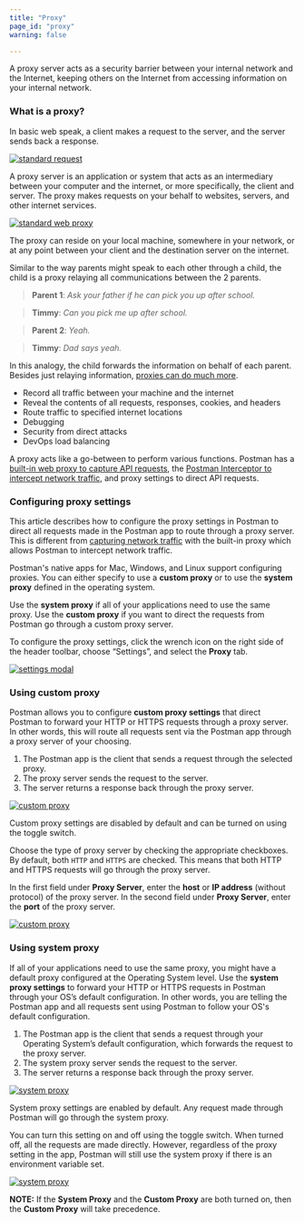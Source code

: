 ```yaml
---
title: "Proxy"
page_id: "proxy"
warning: false

---
```


A proxy server acts as a security barrier between your internal network and the Internet, keeping others on the Internet from accessing information on your internal network.

### What is a proxy?

In basic web speak, a client makes a request to the server, and the server sends back a response.

[![standard request](https://assets.postman.com/postman-docs/proxy.request.png)](https://assets.postman.com/postman-docs/proxy.request.png)

A proxy server is an application or system that acts as an intermediary between your computer and the internet, or more specifically, the client and server. The proxy makes requests on your behalf to websites, servers, and other internet services.

[![standard web proxy](https://assets.postman.com/postman-docs/proxy.standard.png)](https://assets.postman.com/postman-docs/proxy.standard.png)

The proxy can reside on your local machine, somewhere in your network, or at any point between your client and the destination server on the internet.

Similar to the way parents might speak to each other through a child, the child is a proxy relaying all communications between the 2 parents.

> **Parent 1**:  _Ask your father if he can pick you up after school._

> **Timmy**:  _Can you pick me up after school._

> **Parent 2**:  _Yeah._

> **Timmy**:  _Dad says yeah._

In this analogy, the child forwards the information on behalf of each parent. Besides just relaying information, [proxies can do much more](https://en.wikipedia.org/wiki/Proxy_server).

* Record all traffic between your machine and the internet
* Reveal the contents of all requests, responses, cookies, and headers
* Route traffic to specified internet locations
* Debugging
* Security from direct attacks
* DevOps load balancing

A proxy acts like a go-between to perform various functions. Postman has a [built-in web proxy to capture API requests](https://learning.getpostman.com/docs/postman/sending_api_requests/capturing_http_requests/), the [Postman Interceptor to intercept network traffic](https://learning.getpostman.com/docs/postman/sending_api_requests/interceptor_extension/), and proxy settings to direct API requests.

### Configuring proxy settings

This article describes how to configure the proxy settings in Postman to direct all requests made in the Postman app to route through a proxy server. This is different from [capturing network traffic](https://learning.getpostman.com/docs/postman/sending_api_requests/capturing_http_requests/) with the built-in proxy which allows Postman to intercept network traffic. 

Postman's native apps for Mac, Windows, and Linux support configuring proxies. You can either specify to use a **custom proxy** or to use the **system proxy** defined in the operating system.

Use the **system proxy** if all of your applications need to use the same proxy. Use the **custom proxy** if you want to direct the requests from Postman go through a custom proxy server.

To configure the proxy settings, click the wrench icon on the right side of the header toolbar, choose “Settings”, and select the **Proxy** tab.

[![settings modal](https://assets.postman.com/postman-docs/proxy_settings.png)](https://assets.postman.com/postman-docs/proxy_settings.png)

### Using custom proxy

Postman allows you to configure **custom proxy settings** that direct Postman to forward your HTTP or HTTPS requests through a proxy server. In other words, this will route all requests sent via the Postman app through a proxy server of your choosing.

1. The Postman app is the client that sends a request through the selected proxy.
1. The proxy server sends the request to the server.
1. The server returns a response back through the proxy server.

[![custom proxy](https://assets.postman.com/postman-docs/custom.proxy2.png)](https://assets.postman.com/postman-docs/custom.proxy2.png)

Custom proxy settings are disabled by default and can be turned on using the toggle switch.

Choose the type of proxy server by checking the appropriate checkboxes. By default, both `HTTP` and `HTTPS` are checked. This means that both HTTP and HTTPS requests will go through the proxy server.

In the first field under **Proxy Server**, enter the **host** or **IP address** (without protocol) of the proxy server. In the second field under **Proxy Server**, enter the **port** of the proxy server.

[![custom proxy](https://assets.postman.com/postman-docs/proxy_custom.png)](https://assets.postman.com/postman-docs/proxy_custom.png)

### Using system proxy

If all of your applications need to use the same proxy, you might have a default proxy configured at the Operating System level. Use the **system proxy settings** to forward your HTTP or HTTPS requests in Postman through your OS’s default configuration. In other words, you are telling the Postman app and all requests sent using Postman to follow your OS's default configuration.

1. The Postman app is the client that sends a request through your Operating System’s default configuration, which forwards the request to the proxy server.
1. The system proxy server sends the request to the server.
1. The server returns a response back through the proxy server.

[![system proxy](https://assets.postman.com/postman-docs/system-proxy2.png)](https://assets.postman.com/postman-docs/system-proxy2.png)

System proxy settings are enabled by default. Any request made through Postman will go through the system proxy.

You can turn this setting on and off using the toggle switch. When turned off, all the requests are made directly. However, regardless of the proxy setting in the app, Postman will still use the system proxy if there is an environment variable set. 

[![system proxy](https://assets.postman.com/postman-docs/proxy_system.png)](https://assets.postman.com/postman-docs/proxy_system.png)

**NOTE:** If the **System Proxy** and the **Custom Proxy** are both turned on, then the **Custom Proxy** will take precedence.
